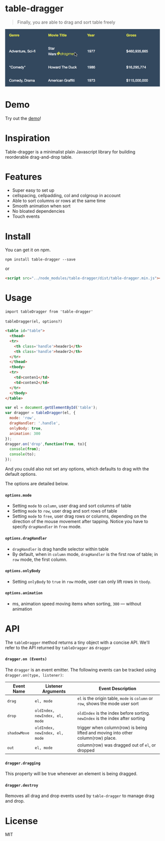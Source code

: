 # table-dragger

> Finally, you are able to drag and sort table freely

[![demo.gif][demoPic]][demo]

# Demo
Try out the [demo][demo]!

# Inspiration
Table-dragger is a minimalist plain Javascript library for building reorderable drag-and-drop table.

# Features
- Super easy to set up
- cellspacing, cellpadding, col and colgroup in account
- Able to sort columns or rows at the same time
- Smooth animation when sort
- No bloated dependencies
- Touch events

# Install
You can get it on npm.

```shell
npm install table-dragger --save
```
or
```html
<script src="../node_modules/table-dragger/dist/table-dragger.min.js"></script>
```

# Usage
```
import tableDragger from 'table-dragger'

tableDragger(el, options?)
```
```html
<table id="table">
  <thead>
  <tr>
    <th class='handle'>header1</th>
    <th class='handle'>header2</th>
  </tr>
  </thead>
  <tbody>
  <tr>
    <td>conten1</td>
    <td>conten2</td>
  </tr>
  </tbody>
</table>
```
```js
var el = document.getElementById('table');
var dragger = tableDragger(el, {
  mode: 'row',
  dragHandler: '.handle',
  onlyBody: true,
  animation: 300
});
dragger.on('drop',function(from, to){
  console(from);
  console(to);
});
```
And you could also not set any options, which defaults to drag with the default options.

The options are detailed below.

#### `options.mode`
- Setting `mode` to `column`, user drag and sort columns of table
- Setting `mode` to `row`, user drag and sort rows of table
- Setting `mode` to `free`, user drag rows or columns, depending on the direction of the mouse movement after tapping. Notice you have to specify `dragHandler` in `free` mode.

#### `options.dragHandler`
- `dragHandler` is drag handle selector within table
- By default, when in `column` mode, `dragHandler` is the first row of table; in `row` mode, the first column.

#### `options.onlyBody`
- Setting `onlyBody` to `true` in `row` mode, user can only lift rows in `tbody`.

#### `options.animation`
- ms, animation speed moving items when sorting, `300` — without animation

# API
The `tableDragger` method returns a tiny object with a concise API. We'll refer to the API returned by `tableDragger` as `dragger`

#### `dragger.on (Events)`
The `dragger` is an event emitter. The following events can be tracked using `dragger.on(type, listener)`:

Event Name | Listener Arguments               | Event Description
-----------|----------------------------------|-------------------------------------------------------------------------------------
`drag`     | `el, mode`                     | `el` is the origin table, `mode` is `column` or `row`, shows the mode user sort
`drop`  | `oldIndex, newIndex, el, mode`                             | `oldIndex` is the index before sorting. `newIndex` is the index after sorting
`shadowMove`  | `oldIndex, newIndex, el, mode`                             | trigger when column(row) is being lifted and moving into other column(row) place.
`out`   | `el, mode`          | column(row) was dragged out of `el`, or dropped


#### `dragger.dragging`
This property will be true whenever an element is being dragged.

#### `dragger.destroy`
Removes all drag and drop events used by `table-dragger` to manage drag and drop.

# License
MIT

[demo]: https://sindu12jun.github.io/table-dragger/
[demoPic]: ./resources/dragger.gif
